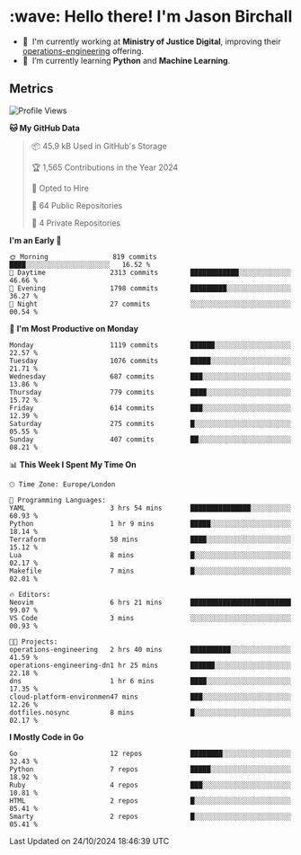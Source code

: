 <h1 align="left" id="jason-title">:wave: Hello there! I'm Jason Birchall</h1>

- :office: &nbsp;I'm currently working at **Ministry of Justice Digital**, improving their [operations-engineering](https://github.com/ministryofjustice/operations-engineering) offering.
- :seedling: &nbsp;I’m currently learning **Python** and **Machine Learning**.

<h2>Metrics</h2>

<!--START_SECTION:waka-->
![Profile Views](http://img.shields.io/badge/Profile%20Views-13-blue)

**🐱 My GitHub Data** 

> 📦 45.9 kB Used in GitHub's Storage 
 > 
> 🏆 1,565 Contributions in the Year 2024
 > 
> 💼 Opted to Hire
 > 
> 📜 64 Public Repositories 
 > 
> 🔑 4 Private Repositories 
 > 
**I'm an Early 🐤** 

```text
🌞 Morning                819 commits         ████░░░░░░░░░░░░░░░░░░░░░   16.52 % 
🌆 Daytime                2313 commits        ████████████░░░░░░░░░░░░░   46.66 % 
🌃 Evening                1798 commits        █████████░░░░░░░░░░░░░░░░   36.27 % 
🌙 Night                  27 commits          ░░░░░░░░░░░░░░░░░░░░░░░░░   00.54 % 
```
📅 **I'm Most Productive on Monday** 

```text
Monday                   1119 commits        ██████░░░░░░░░░░░░░░░░░░░   22.57 % 
Tuesday                  1076 commits        █████░░░░░░░░░░░░░░░░░░░░   21.71 % 
Wednesday                687 commits         ███░░░░░░░░░░░░░░░░░░░░░░   13.86 % 
Thursday                 779 commits         ████░░░░░░░░░░░░░░░░░░░░░   15.72 % 
Friday                   614 commits         ███░░░░░░░░░░░░░░░░░░░░░░   12.39 % 
Saturday                 275 commits         █░░░░░░░░░░░░░░░░░░░░░░░░   05.55 % 
Sunday                   407 commits         ██░░░░░░░░░░░░░░░░░░░░░░░   08.21 % 
```


📊 **This Week I Spent My Time On** 

```text
🕑︎ Time Zone: Europe/London

💬 Programming Languages: 
YAML                     3 hrs 54 mins       ███████████████░░░░░░░░░░   60.93 % 
Python                   1 hr 9 mins         █████░░░░░░░░░░░░░░░░░░░░   18.14 % 
Terraform                58 mins             ████░░░░░░░░░░░░░░░░░░░░░   15.12 % 
Lua                      8 mins              █░░░░░░░░░░░░░░░░░░░░░░░░   02.17 % 
Makefile                 7 mins              █░░░░░░░░░░░░░░░░░░░░░░░░   02.01 % 

🔥 Editors: 
Neovim                   6 hrs 21 mins       █████████████████████████   99.07 % 
VS Code                  3 mins              ░░░░░░░░░░░░░░░░░░░░░░░░░   00.93 % 

🐱‍💻 Projects: 
operations-engineering   2 hrs 40 mins       ██████████░░░░░░░░░░░░░░░   41.59 % 
operations-engineering-dn1 hr 25 mins        ██████░░░░░░░░░░░░░░░░░░░   22.18 % 
dns                      1 hr 6 mins         ████░░░░░░░░░░░░░░░░░░░░░   17.35 % 
cloud-platform-environmen47 mins             ███░░░░░░░░░░░░░░░░░░░░░░   12.26 % 
dotfiles.nosync          8 mins              █░░░░░░░░░░░░░░░░░░░░░░░░   02.17 % 
```

**I Mostly Code in Go** 

```text
Go                       12 repos            ████████░░░░░░░░░░░░░░░░░   32.43 % 
Python                   7 repos             █████░░░░░░░░░░░░░░░░░░░░   18.92 % 
Ruby                     4 repos             ███░░░░░░░░░░░░░░░░░░░░░░   10.81 % 
HTML                     2 repos             █░░░░░░░░░░░░░░░░░░░░░░░░   05.41 % 
Smarty                   2 repos             █░░░░░░░░░░░░░░░░░░░░░░░░   05.41 % 
```




 Last Updated on 24/10/2024 18:46:39 UTC
<!--END_SECTION:waka-->

<!-- links -->

[issues page]: https://github.com/jasonBirchall/jasonBirchall/issues "jasonBirchall/issues"
